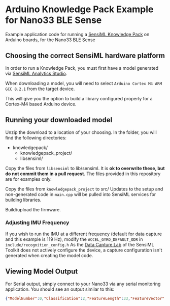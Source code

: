 # Arduino Knowledge Pack Example for Nano33 BLE Sense
Example application code for running a [SensiML Knowledge Pack](https://sensiml.com/products/knowledge-pack/) on Arduino boards, for the Nano33 BLE Sense

## Choosing the correct SensiML hardware platform

In order to run a Knowledge Pack, you must first have a model generated via [SensiML Analytics Studio](https://sensiml.com/products/analytics-studio/).

When downloading a model, you will need to select `Arduino Cortex M4 ARM GCC 8.2.1` from the target device.

This will give you the option to build a library configured properly for a Cortex-M4 based Arduino device.

## Running your downloaded model

Unzip the download to a location of your choosing. In the folder, you will find the following directories:

* knowledgepack/
  * knowledgepack_project/
  * libsensiml/

Copy the files from `libsensiml` to lib/sensiml. It is **ok to overwrite these, but do not commit them in a pull request**. The files provided in this repository are for examples only.

Copy the files from `knowledgepack_project` to src/
Updates to the setup and non-generated code in `main.cpp` will be pulled into SensiML services for building libraries.

Build/upload the firmware.

### Adjusting IMU Frequency

If you wish to run the IMU at a different frequency (default for data capture and this example is 119 Hz), modify the `ACCEL_GYRO_DEFAULT_ODR` in `include/recognition_config.h`
As the [Data Capture Lab](https://sensiml.com/products/data-capture-lab/) of the SensiML Toolkit does not actively configure the device, a capture configuration isn't generated when creating the model code.

## Viewing Model Output

For Serial output, simply connect to your Nano33 via any serial monitoring application. You should see an output similar to this:

``` json
{"ModelNumber":0,"Classification":2,"FeatureLength":33,"FeatureVector":["2","0","253","252","93","217","0","0","0","0","0","0","205","221","255","183","0","0","0","1","1","0","0","1","0","1","0","0","2","0","4","145","19"]}
```
